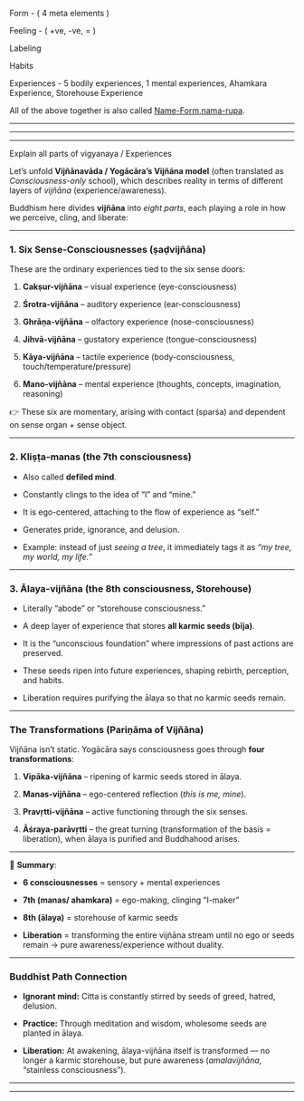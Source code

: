 Form - (  4 meta elements )

Feeling - ( +ve, -ve, = )

Labeling

Habits

Experiences - 5 bodily experiences, 
            1  mental experiences, 
            Ahamkara Experience, 
            Storehouse Experience



 All of the above together is also called [Name-Form,nama-rupa](Name-Form,nama-rupa.md).
 
------------------
------------
------------

Explain all parts of vigyanaya / Experiences



Let’s unfold **Vijñānavāda / Yogācāra’s Vijñāna model** (often translated as _Consciousness-only_ school), which describes reality in terms of different layers of _vijñāna_ (experience/awareness).

Buddhism here divides **vijñāna** into _eight parts_, each playing a role in how we perceive, cling, and liberate:

---

### **1. Six Sense-Consciousnesses (ṣaḍvijñāna)**

These are the ordinary experiences tied to the six sense doors:

1. **Cakṣur-vijñāna** – visual experience (eye-consciousness)
    
2. **Śrotra-vijñāna** – auditory experience (ear-consciousness)
    
3. **Ghrāṇa-vijñāna** – olfactory experience (nose-consciousness)
    
4. **Jihvā-vijñāna** – gustatory experience (tongue-consciousness)
    
5. **Kāya-vijñāna** – tactile experience (body-consciousness, touch/temperature/pressure)
    
6. **Mano-vijñāna** – mental experience (thoughts, concepts, imagination, reasoning)
    

👉 These six are momentary, arising with contact (sparśa) and dependent on sense organ + sense object.

---

### **2. Kliṣṭa-manas (the 7th consciousness)**

- Also called **defiled mind**.
    
- Constantly clings to the idea of “I” and “mine.”
    
- It is ego-centered, attaching to the flow of experience as “self.”
    
- Generates pride, ignorance, and delusion.
    
- Example: instead of just _seeing a tree_, it immediately tags it as _“my tree, my world, my life.”_
    

---

### **3. Ālaya-vijñāna (the 8th consciousness, Storehouse)**

- Literally “abode” or “storehouse consciousness.”
    
- A deep layer of experience that stores **all karmic seeds (bīja)**.
    
- It is the “unconscious foundation” where impressions of past actions are preserved.
    
- These seeds ripen into future experiences, shaping rebirth, perception, and habits.
    
- Liberation requires purifying the ālaya so that no karmic seeds remain.
    

---

### **The Transformations (Pariṇāma of Vijñāna)**

Vijñāna isn’t static. Yogācāra says consciousness goes through **four transformations**:

1. **Vipāka-vijñāna** – ripening of karmic seeds stored in ālaya.
    
2. **Manas-vijñāna** – ego-centered reflection (_this is me, mine_).
    
3. **Pravṛtti-vijñāna** – active functioning through the six senses.
    
4. **Āśraya-parāvṛtti** – the great turning (transformation of the basis = liberation), when ālaya is purified and Buddhahood arises.
    

---

🌼 **Summary**:

- **6 consciousnesses** = sensory + mental experiences
    
- **7th (manas/ ahamkara)** = ego-making, clinging “I-maker”
    
- **8th (ālaya)** = storehouse of karmic seeds
    
- **Liberation** = transforming the entire vijñāna stream until no ego or seeds remain → pure awareness/experience without duality.



----------


### **Buddhist Path Connection**

- **Ignorant mind:** Citta is constantly stirred by seeds of greed, hatred, delusion.
    
- **Practice:** Through meditation and wisdom, wholesome seeds are planted in ālaya.
    
- **Liberation:** At awakening, ālaya-vijñāna itself is transformed — no longer a karmic storehouse, but pure awareness (_amalavijñāna_, “stainless consciousness”).


---------------------

---------------
